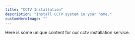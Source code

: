 ```yaml
---
title: "CCTV Installation"
description: "Install CCTV system in your home."
customHeroImage: ""
---
```


Here is some unique content for our cctv installation service.